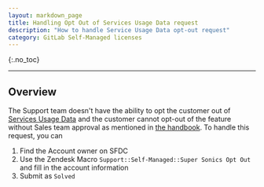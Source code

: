 ```yaml
---
layout: markdown_page
title: Handling Opt Out of Services Usage Data request
description: "How to handle Service Usage Data opt-out request"
category: GitLab Self-Managed licenses
---
```


{:.no_toc}

----

## Overview

The Support team doesn't have the ability to opt the customer out of [Services Usage Data](/handbook/legal/privacy/services-usage-data/) and the customer cannot opt-out of the feature without Sales team approval as mentioned in [the handbook](/handbook/sales/field-operations/order-processing/#how-to-opt-out-of-supersonics-features). To handle this request, you can 

1. Find the Account owner on SFDC 
1. Use the Zendesk Macro `Support::Self-Managed::Super Sonics Opt Out` and fill in the account information
1. Submit as `Solved`

